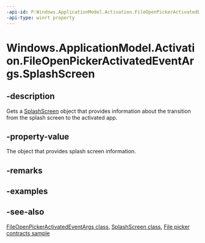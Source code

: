 ```yaml
---
-api-id: P:Windows.ApplicationModel.Activation.FileOpenPickerActivatedEventArgs.SplashScreen
-api-type: winrt property
---
```


<!-- Property syntax
public Windows.ApplicationModel.Activation.SplashScreen SplashScreen { get; }
-->

# Windows.ApplicationModel.Activation.FileOpenPickerActivatedEventArgs.SplashScreen

## -description
Gets a [SplashScreen](splashscreen.md) object that provides information about the transition from the splash screen to the activated app.

## -property-value
The object that provides splash screen information.

## -remarks

## -examples

## -see-also
[FileOpenPickerActivatedEventArgs class](fileopenpickeractivatedeventargs.md), [SplashScreen class](splashscreen.md), [File picker contracts sample](https://github.com/microsoft/Windows-universal-samples/tree/master/Samples/FilePickerContracts)

